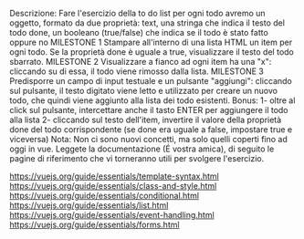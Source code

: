 Descrizione:
Fare l'esercizio della to do list per ogni todo avremo un oggetto, formato da due proprietà:
text, una stringa che indica il testo del todo
done, un booleano (true/false) che indica se il todo è stato fatto oppure no
MILESTONE 1
Stampare all'interno di una lista HTML un item per ogni todo. Se la proprietà done è uguale a true, visualizzare il testo del todo sbarrato.
MILESTONE 2
Visualizzare a fianco ad ogni item ha una "x": cliccando su di essa, il todo viene rimosso dalla lista.
MILESTONE 3
Predisporre un campo di input testuale e un pulsante "aggiungi": cliccando sul pulsante, il testo digitato viene letto e utilizzato per creare un nuovo todo, che quindi viene aggiunto alla lista dei todo esistenti.
Bonus:
1- oltre al click sul pulsante, intercettare anche il tasto ENTER per aggiungere il todo alla lista
2- cliccando sul testo dell'item, invertire il valore della proprietà done del todo corrispondente (se done era uguale a false, impostare true e viceversa)
Nota:
Non ci sono nuovi concetti, ma solo quelli coperti fino ad oggi in vue.
Leggete la documentazione (É vostra amica), di seguito le pagine di riferimento che vi torneranno utili per svolgere l'esercizio.

https://vuejs.org/guide/essentials/template-syntax.html
https://vuejs.org/guide/essentials/class-and-style.html
https://vuejs.org/guide/essentials/conditional.html
https://vuejs.org/guide/essentials/list.html
https://vuejs.org/guide/essentials/event-handling.html
https://vuejs.org/guide/essentials/forms.html